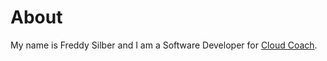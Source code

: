 # About

My name is Freddy Silber and I am a Software Developer for [Cloud Coach](https://cloudcoach.com).